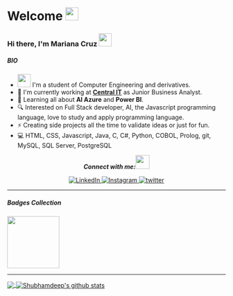 # Welcome&nbsp;<img src="https://github.com/TheDudeThatCode/TheDudeThatCode/blob/master/Assets/Mario_Hello_Big.gif" width="30px">

### Hi there, I'm Mariana Cruz <img src="https://github.com/TheDudeThatCode/TheDudeThatCode/blob/master/Assets/Hi.gif" width="30px">

##### BIO

 - <img src="https://github.com/TheDudeThatCode/TheDudeThatCode/blob/master/Assets/Developer.gif" width="30px"> I'm a student of Computer Engineering and derivatives.
 - 💼 I'm currently working at <a href="https://centralit.com.br/">**Central IT**</a> as Junior Business Analyst.
 - :book: Learning all about **AI Azure** and **Power BI**.
 - :mag: Interested on Full Stack developer, AI, the Javascript programming language, love to study and apply programming language.
 - :zap: Creating side projects all the time to validate ideas or just for fun.
 - 💻 HTML, CSS, Javascript, Java, C, C#, Python, COBOL, Prolog, git, MySQL, SQL Server, PostgreSQL

<div align="center">
    <b>
        <i>Connect with me:<img src="https://github.com/TheDudeThatCode/TheDudeThatCode/blob/master/Assets/Handshake.gif" height="32px"></i><br>
    </b>
    <p>
        <a href="http://linkedin.com/in/mariana-cruz-449480110" target="_blank">
            <img src="https://img.shields.io/badge/LinkedIn-%230077B5.svg?&style=flat-square&logo=linkedin&logoColor=white" alt="LinkedIn">
        </a>
        <a href="https://www.instagram.com/marianafcruz" target="_blank">
            <img src="https://img.shields.io/badge/Instagram-%23E4405F.svg?&style=flat-square&logo=instagram&logoColor=white" alt="Instagram">
        </a>
        <a href="https://twitter.com/mari_fcruz" target="_blank">
            <img src="https://img.shields.io/badge/twitter-blue?&style=flat-square&logo=twitter&logoColor=white" alt="twitter">
        </a>
    </p>
</div>

<hr>

##### Badges Collection

<p>
  <!-- Scrum Foundation Professional Certificate -->
  <a href="https://drive.google.com/file/d/1_hLmoq-ifzbTl4QMdPlgjimMiQtwsPTu/view?usp=sharing">
    <img src="https://images.credly.com/size/340x340/images/c2ddc533-ba6c-464d-a69d-f9f28177176b/CertiProf-Badge-SFPC.png" width="120px">
  </a>
</p>

<hr>

<a href="https://github.com/marianafcruz17">
  <img align="center" src="https://github-readme-stats.vercel.app/api/top-langs/?username=marianafcruz17&hide_langs_below=1" />
</a>

<a href="https://github.com/marianafcruz17">
 <img align="center" src="https://github-readme-stats.vercel.app/api?username=marianafcruz17&show_icons=true&line_height=27" alt="Shubhamdeep's github stats"/>
</a>
